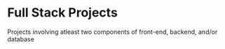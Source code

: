 # Full Stack Projects

Projects involving atleast two components of front-end, backend, and/or database
